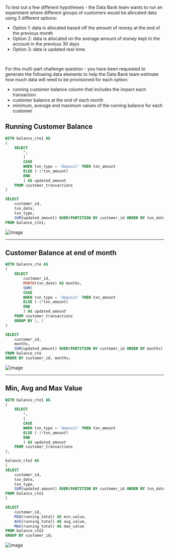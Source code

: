 To test out a few different hypotheses - the Data Bank team wants to run an experiment where different groups of customers would be allocated data using 3 different options:
- Option 1: data is allocated based off the amount of money at the end of the previous month
- Option 2: data is allocated on the average amount of money kept in the account in the previous 30 days
- Option 3: data is updated real-time

<br> 

For this multi-part challenge question - you have been requested to generate the following data elements to help the Data Bank team estimate how much data will need to be provisioned for each option:
- running customer balance column that includes the impact each transaction
- customer balance at the end of each month
- minimum, average and maximum values of the running balance for each customer

## Running Customer Balance
```sql
WITH balance_cte1 AS 
(
	SELECT 
		*,
		(
		CASE
		WHEN txn_type = 'deposit' THEN txn_amount
		ELSE (-1*txn_amount)
		END
		) AS updated_amount
	FROM customer_transactions
)

SELECT 
	customer_id, 
	txn_date,
	txn_type,
	SUM(updated_amount) OVER(PARTITION BY customer_id ORDER BY txn_date) AS running_total
FROM balance_cte1;
```
![image](https://github.com/arnavbangaria/data-analytics-projects/assets/98005484/af96f5b2-2059-499c-9069-4e092faa4d1d)

---

## Customer Balance at end of month
```sql
WITH balance_cte AS 
(
	SELECT 
		customer_id,
		MONTH(txn_date) AS months,
		SUM(
		CASE
		WHEN txn_type = 'deposit' THEN txn_amount
		ELSE (-1*txn_amount)
		END
		) AS updated_amount
	FROM customer_transactions
	GROUP BY 1, 2
)

SELECT 
	customer_id, 
	months,
	SUM(updated_amount) OVER(PARTITION BY customer_id ORDER BY months) AS closing_balance
FROM balance_cte
ORDER BY customer_id, months;
```
![image](https://github.com/arnavbangaria/data-analytics-projects/assets/98005484/3126b547-5008-475a-ba68-872f79ffca9b)

---

## Min, Avg and Max Value
```sql
WITH balance_cte1 AS 
(
	SELECT 
		*,
		(
		CASE
		WHEN txn_type = 'deposit' THEN txn_amount
		ELSE (-1*txn_amount)
		END
		) AS updated_amount
	FROM customer_transactions
),

balance_cte2 AS
(
SELECT 
	customer_id, 
	txn_date,
	txn_type,
	SUM(updated_amount) OVER(PARTITION BY customer_id ORDER BY txn_date) AS running_total
FROM balance_cte1
)

SELECT 
	customer_id, 
	MIN(running_total) AS min_value,
	AVG(running_total) AS avg_value,
	MAX(running_total) AS max_value
FROM balance_cte2
GROUP BY customer_id;
```
![image](https://github.com/arnavbangaria/data-analytics-projects/assets/98005484/9d7ca96f-7353-453e-94a2-3cb55e03241f)
